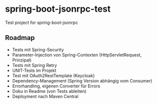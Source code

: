 # spring-boot-jsonrpc-test
Test project for spring-boot-jsonrpc

## Roadmap
* Tests mit Spring-Security
* Parameter-Injection von Spring-Contexten (HttpServletRequest, Prinzipal)
* Tests mit Spring Retry
* UNIT-Tests im Projekt
* Test mit OAuth2RestTemplate (Keycloak)
* Dependency-Management (Spring Version abhängig vom Consumer)
* Errorhandling, eigenen Converter für Errors
* Doku in Readme (von Tests ableiten)
* Deployment nach Maven Central

